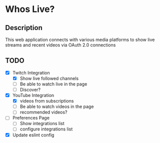 # Whos Live?

## Description

This web application connects with various media platforms to show live streams and recent videos via OAuth 2.0 connections

## TODO

- [x] Twitch Integration
  - [x] Show live followed channels
  - [ ] Be able to watch live in the page
  - [ ] Discover?
- [x] YouTube Integration
  - [x] videos from subscriptions
  - [ ] Be able to watch videos in the page
  - [ ] recommended videos?
- [ ] Preferences Page
  - [ ] Show integrations list
  - [ ] configure integrations list
- [x] Update eslint config
